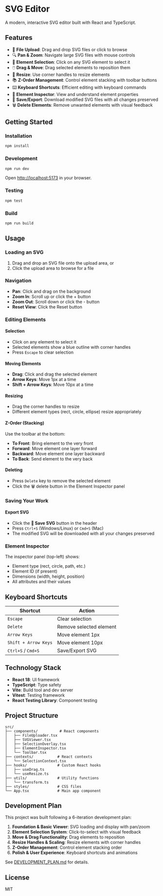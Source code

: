 # SVG Editor

A modern, interactive SVG editor built with React and TypeScript.

## Features

- 📁 **File Upload**: Drag and drop SVG files or click to browse
- 🔍 **Pan & Zoom**: Navigate large SVG files with mouse controls
- 🎯 **Element Selection**: Click on any SVG element to select it
- 🖱️ **Drag & Move**: Drag selected elements to reposition them
- 📏 **Resize**: Use corner handles to resize elements
- 📚 **Z-Order Management**: Control element stacking with toolbar buttons
- ⌨️ **Keyboard Shortcuts**: Efficient editing with keyboard commands
- 🎨 **Element Inspector**: View and understand element properties
- 💾 **Save/Export**: Download modified SVG files with all changes preserved
- 🗑️ **Delete Elements**: Remove unwanted elements with visual feedback

## Getting Started

### Installation

```bash
npm install
```

### Development

```bash
npm run dev
```

Open [http://localhost:5173](http://localhost:5173) in your browser.

### Testing

```bash
npm test
```

### Build

```bash
npm run build
```

## Usage

### Loading an SVG

1. Drag and drop an SVG file onto the upload area, or
2. Click the upload area to browse for a file

### Navigation

- **Pan**: Click and drag on the background
- **Zoom In**: Scroll up or click the + button
- **Zoom Out**: Scroll down or click the - button
- **Reset View**: Click the Reset button

### Editing Elements

#### Selection
- Click on any element to select it
- Selected elements show a blue outline with corner handles
- Press `Escape` to clear selection

#### Moving Elements
- **Drag**: Click and drag the selected element
- **Arrow Keys**: Move 1px at a time
- **Shift + Arrow Keys**: Move 10px at a time

#### Resizing
- Drag the corner handles to resize
- Different element types (rect, circle, ellipse) resize appropriately

#### Z-Order (Stacking)
Use the toolbar at the bottom:
- **To Front**: Bring element to the very front
- **Forward**: Move element one layer forward
- **Backward**: Move element one layer backward
- **To Back**: Send element to the very back

#### Deleting
- Press `Delete` key to remove the selected element
- Click the 🗑️ delete button in the Element Inspector panel

### Saving Your Work

#### Export SVG
- Click the **💾 Save SVG** button in the header
- Press `Ctrl+S` (Windows/Linux) or `Cmd+S` (Mac)
- The modified SVG will be downloaded with all your changes preserved

### Element Inspector

The inspector panel (top-left) shows:
- Element type (rect, circle, path, etc.)
- Element ID (if present)
- Dimensions (width, height, position)
- All attributes and their values

## Keyboard Shortcuts

| Shortcut | Action |
|----------|--------|
| `Escape` | Clear selection |
| `Delete` | Remove selected element |
| `Arrow Keys` | Move element 1px |
| `Shift + Arrow Keys` | Move element 10px |
| `Ctrl+S` / `Cmd+S` | Save/Export SVG |

## Technology Stack

- **React 18**: UI framework
- **TypeScript**: Type safety
- **Vite**: Build tool and dev server
- **Vitest**: Testing framework
- **React Testing Library**: Component testing

## Project Structure

```
src/
├── components/          # React components
│   ├── FileUploader.tsx
│   ├── SVGViewer.tsx
│   ├── SelectionOverlay.tsx
│   ├── ElementInspector.tsx
│   └── Toolbar.tsx
├── contexts/           # React contexts
│   └── SelectionContext.tsx
├── hooks/              # Custom React hooks
│   ├── useDrag.ts
│   └── useResize.ts
├── utils/              # Utility functions
│   └── transform.ts
├── styles/             # CSS files
└── App.tsx             # Main app component
```

## Development Plan

This project was built following a 6-iteration development plan:

1. **Foundation & Basic Viewer**: SVG loading and display with pan/zoom
2. **Element Selection System**: Click-to-select with visual feedback
3. **Move & Drag Functionality**: Drag elements to reposition
4. **Resize Handles & Scaling**: Resize elements with corner handles
5. **Z-Order Management**: Control element stacking order
6. **Polish & User Experience**: Keyboard shortcuts and animations

See [DEVELOPMENT_PLAN.md](./DEVELOPMENT_PLAN.md) for details.

## License

MIT
